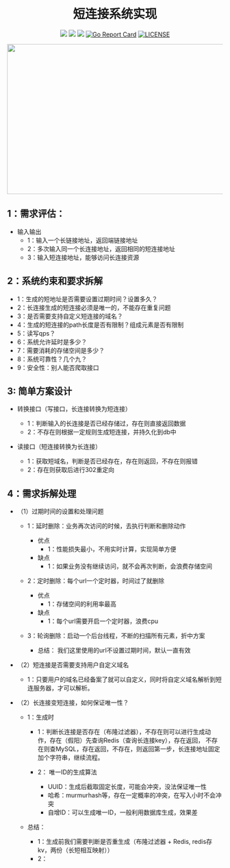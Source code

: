 <div align="center">

# 短连接系统实现
</div>


<div align="center">

![](https://img.shields.io/github/languages/code-size/chengxiaoer233/short_url?label=CodeSize)
![](https://img.shields.io/github/stars/chengxiaoer233/short_url?label=GitHub)
![](https://img.shields.io/github/watchers/chengxiaoer233/short_url?label=Watch)
[![Go Report Card](https://goreportcard.com/badge/github.com/chengxiaoer233/short_url)](https://goreportcard.com/report/github.com/chengxiaoer233/short_url)
[![LICENSE](https://img.shields.io/badge/license-MIT-green)](https://mit-license.org/)
</div>


<div align="center">

<img  src="https://my-source666.obs.cn-south-1.myhuaweicloud.com/myBlog/golang-jixiangwu-image.png" width="600" height="350"/>

</div>

## 1：需求评估： 
 
  * 输入输出  
    + 1：输入一个长链接地址，返回端链接地址
    + 2：多次输入同一个长连接地址，返回相同的短连接地址
    + 3：输入短连接地址，能够访问长连接资源

## 2：系统约束和要求拆解
  + 1：生成的短地址是否需要设置过期时间？设置多久？
  + 2：长连接生成的短连接必须是唯一的，不能存在重复问题
  + 3：是否需要支持自定义短连接的域名？
  + 4：生成的短连接的path长度是否有限制？组成元素是否有限制
  + 5：读写qps？
  + 6：系统允许延时是多少？
  + 7：需要消耗的存储空间是多少？
  + 8：系统可靠性？几个九？
  + 9：安全性：别人能否爬取接口
  
## 3: 简单方案设计
  * 转换接口（写接口，长连接转换为短连接）
    + 1：判断输入的长连接是否已经存储过，存在则直接返回数据
    + 2：不存在则根据一定规则生成短连接，并持久化到db中
    
  * 读接口（短连接转换为长连接）
    + 1：获取短域名，判断是否已经存在，存在则返回，不存在则报错
    + 2：存在则获取后进行302重定向

## 4：需求拆解处理

   * （1）过期时间的设置和处理问题   
    
        + 1：延时删除：业务再次访问的时候，去执行判断和删除动作  
            * 优点   
               + 1：性能损失最小，不用实时计算，实现简单方便  
             * 缺点   
               + 1：如果业务没有继续访问，就不会再次判断，会浪费存储空间  
                
       + 2：定时删除：每个url一个定时器，时间过了就删除  
            * 优点   
                + 1：存储空间的利用率最高  
            * 缺点  
                + 1：每个url需要开启一个定时器，浪费cpu
  
       + 3：轮询删除：启动一个后台线程，不断的扫描所有元素，折中方案
           
           * 总结： 我们这里使用的url不设置过期时间，默认一直有效    
    
           
   * （2）短连接是否需要支持用户自定义域名
       + 1：只要用户的域名已经备案了就可以自定义，同时将自定义域名解析到短连服务器，才可以解析。
   
   * （2）长连接变短连接，如何保证唯一性？ 
        * 1：生成时  
            + 1：判断长连接是否存在（布隆过滤器），不存在则可以进行生成动作，存在（假阳）先查询Redis（查询长连接key），存在返回，
                    不存在则查MySQL，存在返回，不存在，则返回第一步，长连接地址固定加个字符串，继续流程。 
            
            + 2： 唯一ID的生成算法
                + UUID：生成后截取固定长度，可能会冲突，没法保证唯一性
                + 哈希：murmurhash等，存在一定概率的冲突，在写入小时不会冲突
                + 自增ID：可以生成唯一ID，一般利用数据库生成，效果差
        
        * 总结：     
            + 1：生成前我们需要判断是否重生成（布隆过滤器 + Redis, redis存kv，两份（长短相互映射））
            + 2：              